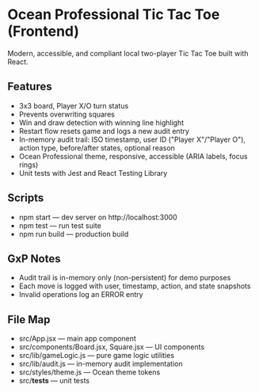 # Ocean Professional Tic Tac Toe (Frontend)

Modern, accessible, and compliant local two-player Tic Tac Toe built with React.

## Features
- 3x3 board, Player X/O turn status
- Prevents overwriting squares
- Win and draw detection with winning line highlight
- Restart flow resets game and logs a new audit entry
- In-memory audit trail: ISO timestamp, user ID ("Player X"/"Player O"), action type, before/after states, optional reason
- Ocean Professional theme, responsive, accessible (ARIA labels, focus rings)
- Unit tests with Jest and React Testing Library

## Scripts
- npm start — dev server on http://localhost:3000
- npm test — run test suite
- npm run build — production build

## GxP Notes
- Audit trail is in-memory only (non-persistent) for demo purposes
- Each move is logged with user, timestamp, action, and state snapshots
- Invalid operations log an ERROR entry

## File Map
- src/App.jsx — main app component
- src/components/Board.jsx, Square.jsx — UI components
- src/lib/gameLogic.js — pure game logic utilities
- src/lib/audit.js — in-memory audit implementation
- src/styles/theme.js — Ocean theme tokens
- src/__tests__ — unit tests
